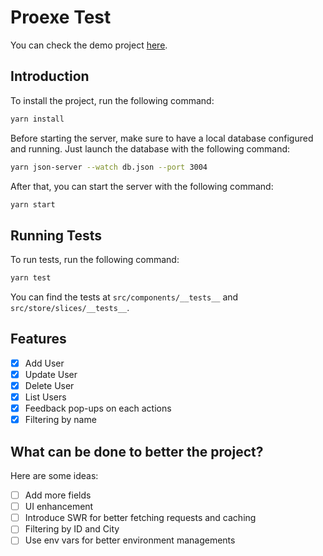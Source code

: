 # Proexe Test

You can check the demo project [here](https://condescending-feynman-50f6e5.netlify.app/).

## Introduction

To install the project, run the following command:

```bash
yarn install
```

Before starting the server, make sure to have a local database configured and running.
Just launch the database with the following command:

```bash
yarn json-server --watch db.json --port 3004
```

After that, you can start the server with the following command:

```bash
yarn start
```

## Running Tests

To run tests, run the following command:

```bash
yarn test
```

You can find the tests at `src/components/__tests__` and `src/store/slices/__tests__`.

## Features

- [x] Add User
- [x] Update User
- [x] Delete User
- [x] List Users
- [x] Feedback pop-ups on each actions
- [x] Filtering by name

## What can be done to better the project?

Here are some ideas:

- [ ] Add more fields
- [ ] UI enhancement
- [ ] Introduce SWR for better fetching requests and caching
- [ ] Filtering by ID and City
- [ ] Use env vars for better environment managements
